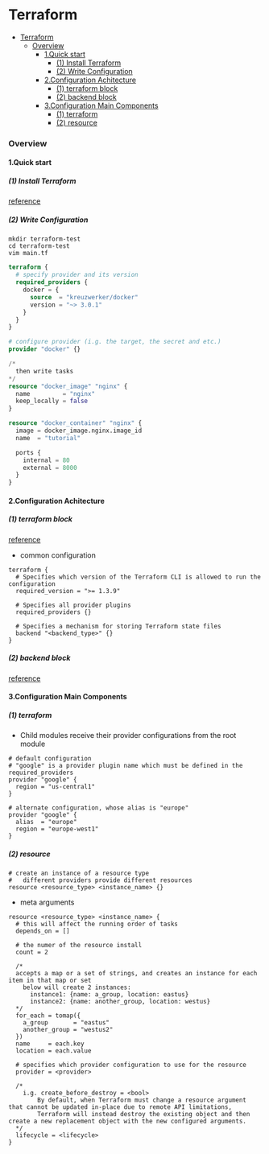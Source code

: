 # Terraform

<!-- @import "[TOC]" {cmd="toc" depthFrom=1 depthTo=6 orderedList=false} -->

<!-- code_chunk_output -->

- [Terraform](#terraform)
    - [Overview](#overview)
      - [1.Quick start](#1quick-start)
        - [(1) Install Terraform](#1-install-terraform)
        - [(2) Write Configuration](#2-write-configuration)
      - [2.Configuration Achitecture](#2configuration-achitecture)
        - [(1) terraform block](#1-terraform-block)
        - [(2) backend block](#2-backend-block)
      - [3.Configuration Main Components](#3configuration-main-components)
        - [(1) terraform](#1-terraform)
        - [(2) resource](#2-resource)

<!-- /code_chunk_output -->

### Overview

#### 1.Quick start

##### (1) Install Terraform

[reference](https://developer.hashicorp.com/terraform/tutorials/aws-get-started/install-cli#install-terraform)

##### (2) Write Configuration

```shell
mkdir terraform-test
cd terraform-test
vim main.tf
```

```tf
terraform {
  # specify provider and its version
  required_providers {
    docker = {
      source  = "kreuzwerker/docker"
      version = "~> 3.0.1"
    }
  }
}

# configure provider (i.g. the target, the secret and etc.)
provider "docker" {}

/*
  then write tasks
*/
resource "docker_image" "nginx" {
  name         = "nginx"
  keep_locally = false
}

resource "docker_container" "nginx" {
  image = docker_image.nginx.image_id
  name  = "tutorial"

  ports {
    internal = 80
    external = 8000
  }
}

```

#### 2.Configuration Achitecture

##### (1) terraform block

[reference](https://developer.hashicorp.com/terraform/language/terraform)

- common configuration

```hcl
terraform {
  # Specifies which version of the Terraform CLI is allowed to run the configuration
  required_version = ">= 1.3.9"

  # Specifies all provider plugins
  required_providers {}

  # Specifies a mechanism for storing Terraform state files
  backend "<backend_type>" {}
}
```

##### (2) backend block

[reference](https://developer.hashicorp.com/terraform/language/backend)

#### 3.Configuration Main Components

##### (1) terraform

- Child modules receive their provider configurations from the root module

```hcl
# default configuration
# "google" is a provider plugin name which must be defined in the required_providers
provider "google" {
  region = "us-central1"
}

# alternate configuration, whose alias is "europe"
provider "google" {
  alias  = "europe"
  region = "europe-west1"
}
```

##### (2) resource

```hcl
# create an instance of a resource type
#   different providers provide different resources
resource <resource_type> <instance_name> {}
```

- meta arguments

```hcl
resource <resource_type> <instance_name> {
  # this will affect the running order of tasks
  depends_on = []

  # the numer of the resource install
  count = 2

  /*
  accepts a map or a set of strings, and creates an instance for each item in that map or set
    below will create 2 instances:
      instance1: {name: a_group, location: eastus}
      instance2: {name: another_group, location: westus}
  */
  for_each = tomap({
    a_group       = "eastus"
    another_group = "westus2"
  })
  name     = each.key
  location = each.value

  # specifies which provider configuration to use for the resource
  provider = <provider>

  /*
    i.g. create_before_destroy = <bool>
        By default, when Terraform must change a resource argument that cannot be updated in-place due to remote API limitations,
        Terraform will instead destroy the existing object and then create a new replacement object with the new configured arguments.
  */
  lifecycle = <lifecycle>
}
```
